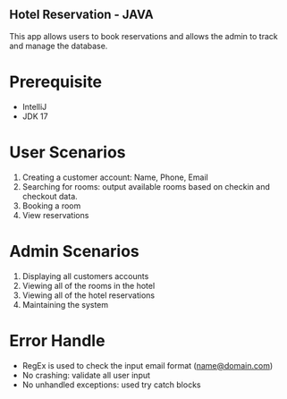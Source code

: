 ## Hotel Reservation - JAVA
This app allows users to book reservations and allows the admin to track and manage the database.

# Prerequisite
* IntelliJ
* JDK 17


# User Scenarios
1. Creating a customer account: Name, Phone, Email
2. Searching for rooms: output available rooms based on checkin and checkout data.
3. Booking a room 
4. View reservations

# Admin Scenarios
1. Displaying all customers accounts
2. Viewing all of the rooms in the hotel
3. Viewing all of the hotel reservations
4. Maintaining the system 

# Error Handle
* RegEx is used to check the input email format (name@domain.com)
* No crashing: validate all user input
* No unhandled exceptions: used try catch blocks